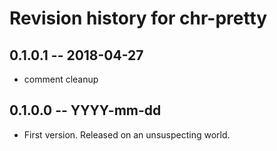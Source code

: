 # Revision history for chr-pretty

## 0.1.0.1  -- 2018-04-27

* comment cleanup

## 0.1.0.0  -- YYYY-mm-dd

* First version. Released on an unsuspecting world.
